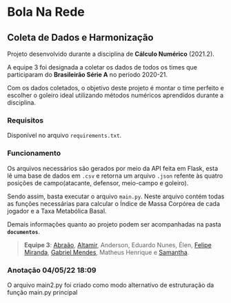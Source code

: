 # Bola Na Rede
## Coleta de Dados e Harmonização
Projeto desenvolvido durante a disciplina de **Cálculo Numérico** (2021.2).

A equipe 3 foi designada a coletar os dados de todos os times que participaram do **Brasileirão Série A** no período 2020-21. 

Com os dados coletados, o objetivo deste projeto é montar o time perfeito e escolher o goleiro ideal utilizando métodos numéricos aprendidos durante a disciplina.

### Requisitos
Disponível no arquivo `requirements.txt`.

### Funcionamento
Os arquivos necessários são gerados por meio da API feita em Flask, esta lê uma base de dados em `.csv` e retorna um arquivo `.json` refente às quatro posições de campo(atacante, defensor, meio-campo e goleiro).

Sendo assim, basta executar o arquivo `main.py`. Neste arquivo contém todas as funções necessárias para calcular o Índice de Massa Corpórea de cada jogador e a Taxa Metabólica Basal. 

Demais informações quanto ao projeto podem ser acompanhadas na pasta **`documentos`**.

> **Equipe 3**: [Abraão](https://github.com/AbraaoDev), [Altamir](Altamirfl), Anderson, Eduardo Nunes, Élen, [Felipe Miranda](https://github.com/Mirandacc97), [Gabriel Mendes](https://github.com/Jesarus), Matheus Henrique e [Samantha](https://github.com/sammid37).

### Anotação 04/05/22 18:09
O arquivo main2.py foi criado como modo alternativo de estruturação da função main.py principal